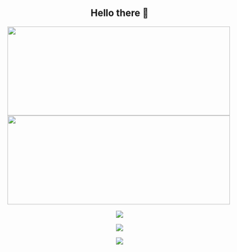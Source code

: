<h2 align="center"> Hello there 👋</h2>
  
<img src="https://github-readme-streak-stats.herokuapp.com/?user=ismxln&theme=dark" height="200" width="500" /> <img src="https://github-readme-stats.vercel.app/api/top-langs/?username=ismxln&layout=compact&theme=dark" height="200" width="500" />
  

<p align="center"> 
   <a> <img src="https://www.codewars.com/users/mxln/badges/large"> </a>
</p>

<p align="center"> 
   <a> <img src="https://img.shields.io/badge/Python-14354C?style=for-the-badge&logo=python&logoColor=white"  /> </a>
</p>
   
<p align="center"> 
   <img src="https://komarev.com/ghpvc/?username=ismxln" />
</p>
   
  
<!--

<br
 <img src="https://img.shields.io/badge/Java-ED8B00?style=for-the-badge&logo=openjdk&logoColor=white"  /> 
<img src=""  /> <img src=""  /> <img src=""  /> <img src=""  /> <img src=""  /> <img src=""  />
https://github.com/hendrasob/badges

- 🔭 I’m currently working on python parsing *
- 🌱 I’m currently learning python parsing *
- 👯 I’m looking to collaborate on parsing n bots
- 🤔 I’m looking for help with python *
- 💬 Ask me about python *
- 📫 How to reach me: tg in profile.
-->
